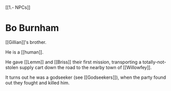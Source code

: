[[1.- NPCs]]
# Bo Burnham
[[Gillian]]'s brother. 

He is a [[human]].

He gave [[Lemm]] and [[Briss]] their first mission, transporting a totally-not-stolen supply cart down the road to the nearby town of [[Willowfey]]. 

It turns out he was a godseeker (see [[Godseekers]]), when the party found out they fought and killed him.


